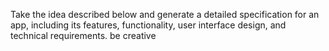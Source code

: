 Take the idea described below and generate a detailed specification for an app, including its features, functionality, user interface design, and technical requirements. be creative